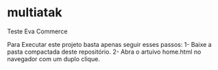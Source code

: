 # multiatak
Teste Eva Commerce

Para Executar este projeto basta apenas seguir esses passos:
1- Baixe a pasta compactada deste repositório.
2- Abra o artuivo home.html no navegador com um duplo clique.
